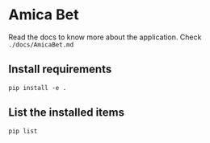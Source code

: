 # Amica Bet

Read the docs to know more about the application. Check `./docs/AmicaBet.md`

## Install requirements
`pip install -e .`

## List the installed items
`pip list`